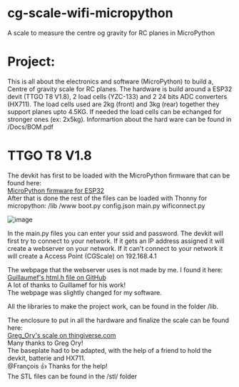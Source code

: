 # cg-scale-wifi-micropython
A scale to measure the centre og gravity for RC planes in MicroPython 

# Project:
This is all about the electronics and software (MicroPython) to build a, Centre of gravity scale for RC planes.
The hardware is build around a ESP32 devit (TTGO T8 V1.8), 2 load cells (YZC-133) and 2 24 bits ADC converters (HX711).
The load cells used are 2kg (front) and 3kg (rear) together they support planes upto 4.5KG.
If needed the load cells can be echanged for stronger ones (ex: 2x5kg).
Informartion about the hard ware can be found in /Docs/BOM.pdf

# TTGO T8 V1.8
The devkit has first to be loaded with the MicroPython firmware that can be found here:  
[MicroPython firmware for ESP32](https://micropython.org/download/esp32spiram/)  
After that is done the rest of the files can be loaded with Thonny for micropython:
/lib
/www
boot.py
config.json
main.py
wificonnect.py

![image](https://user-images.githubusercontent.com/11100197/149840198-f2fd8852-3fe5-4466-a2ef-0aa0bef20f5e.png)

In the main.py files you can enter your ssid and password.
The devkit will first try to connect to your network.
If it gets an IP address assigned it will create a webserver on your network.
If it can't connect to your network it will create a Access Point (CGScale) on 192.168.4.1

The webpage that the webserver uses is not made by me. I found it here:  
[Guillaumef's html.h file on GitHub](https://github.com/guillaumef/cg-scale-wifi-oled/blob/master/soft/html.h)  
A lot of thanks to Guillamef for his work!  
The webpage was slightly changed for my software.  

All the libraries to make the project work, can be found in the folder /lib.  

The enclosure to put in all the hardware and finalize the scale can be found here:  
[Greg_Ory's scale on thingiverse.com](https://www.thingiverse.com/thing:5145294)  
Many thanks to Greg Ory!  
The baseplate had to be adapted, with the help of a friend to hold the devkit, batterie and HX711.  
@François :+1: Thanks for the help!  
The STL files can be found in the /stl/ folder

